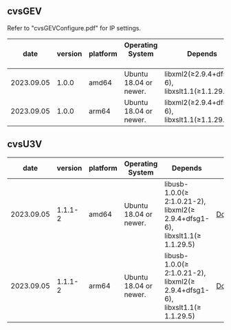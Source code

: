## cvsGEV

Refer to "cvsGEVConfigure.pdf" for IP settings.

| date | version | platform | Operating System &nbsp;&nbsp;&nbsp;&nbsp;&nbsp; | Depends | link |
| --- | --- | --- | --------- | --- | --- |
| 2023.09.05 | 1.0.0 | amd64 | Ubuntu 18.04 or newer. <br>| libxml2(≥2.9.4+dfsg1-6), libxslt1.1(≥1.1.29.5) |[Download](https://github.com/CREVIS/Camera/blob/master/Linux/deb%20Package/libcvsGEV_1.1.0_amd64.deb)|
| 2023.09.05 | 1.0.0 | arm64 | Ubuntu 18.04 or newer. <br>| libxml2(≥2.9.4+dfsg1-6), libxslt1.1(≥1.1.29.5) |[Download](https://github.com/CREVIS/Camera/blob/master/Linux/deb%20Package/libcvsGEV_1.1.0_arm64.deb)|

## cvsU3V

| date | version | platform | Operating System | Depends | link |
| --- | --- | --- | --------- | --- | --- |
| 2023.09.05 | 1.1.1-2 | amd64 | Ubuntu 18.04 or newer. <br>| libusb-1.0.0(≥ 2:1.0.21-2), libxml2(≥ 2.9.4+dfsg1-6), libxslt1.1(≥ 1.1.29.5) |[Download](https://github.com/CREVIS/Camera/blob/master/Linux/deb%20Package/libcvsU3V_1.1.1-2_amd64.deb)|
| 2023.09.05 | 1.1.1-2 | arm64 | Ubuntu 18.04 or newer. <br>| libusb-1.0.0(≥ 2:1.0.21-2), libxml2(≥ 2.9.4+dfsg1-6), libxslt1.1(≥ 1.1.29.5) |[Download](https://github.com/CREVIS/Camera/blob/master/Linux/deb%20Package/libcvsU3V_1.1.1-2_arm64.deb)|
